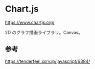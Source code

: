 # Chart.js

https://www.chartjs.org/

2D のグラフ描画ライブラリ。Canvas。

## 参考

https://tenderfeel.xsrv.jp/javascript/6384/
